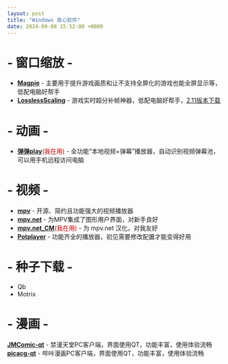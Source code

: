 ```yaml
---
layout: post
title: "Windows 良心软件"
date: 2024-09-08 15:52:00 +0800
---
```


# - 窗口缩放 - 

- **[<u>Magpie</u>](https://github.com/Blinue/Magpie)** - 主要用于提升游戏画质和让不支持全屏化的游戏也能全屏显示等，低配电脑好帮手
- **[<u>LosslessScaling</u>](https://store.steampowered.com/app/993090/Lossless_Scaling/)** - 游戏实时超分补帧神器，低配电脑好帮手，[2.11版本下载](https://t.me/AWAvenue/786)

# - 动画 - 

- **[<u>弹弹play</u>](https://www.dandanplay.com/)**<font color="#c00000">(我在用)</font> - 全功能“本地视频+弹幕”播放器，自动识别视频弹幕池，可以用手机远程访问电脑

# - 视频 - 

- **[<u>mpv</u>](https://mpv.io/)** - 开源、简约且功能强大的视频播放器
- **[<u>mpv.net</u>](https://github.com/mpvnet-player/mpv.net)** - 为MPV集成了图形用户界面，对新手良好
- **[<u>mpv.net_CM</u>](https://github.com/hooke007/mpv.net_CM)**<font color="#c00000">(我在用)</font> - 为 mpv.net 汉化，对我友好
- **[<u>Potplayer</u>](https://potplayer.daum.net/)** - 功能齐全的播放器，初见需要修改配置才能变得好用

# - 种子下载 - 

- Qb
- Motrix

# - 漫画 - 

**[<u>JMComic-qt</u>](https://github.com/tonquer/JMComic-qt)** - 禁漫天堂PC客户端，界面使用QT，功能丰富，使用体验流畅
**[<u>picacg-qt</u>](https://github.com/tonquer/picacg-qt)** - 哔咔漫画PC客户端，界面使用QT，功能丰富，使用体验流畅
